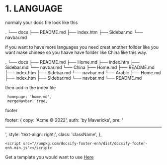 # 1. LANGUAGE
normaly your docs file look like this

.
└── docs
    ├── README.md
    ├── index.htm
    ├── Sidebar.md
    └── navbar.md

if you want to have more languages you need creat another follder like you want make chinese so you haave have follder like China like this way.

.
└── docs
    ├── README.md
    ├── Home.md
    ├── index.htm
    ├── Sidebar.md
    └── navbar.md
    └── China
     ├── Home.md
     ├── README.md
     ├── index.htm
     ├── Sidebar.md
     └── navbar.md
    └── Arabic
     ├── Home.md
     ├── index.htm
     ├── Sidebar.md
     └── navbar.md
└── README.md   

then add in the index file

     homepage: 'home.md',
     mergeNavbar: true,

footer

footer: {
      copy: '<span>Acme &copy; 2022</span>',
      auth: 'by Mavericks',
      pre: '<hr/>',
      style: 'text-align: right;',
      class: 'className',
    },
<!-- add to to the end -->
    <script src="//unpkg.com/docsify-footer-enh/dist/docsify-footer-enh.min.js"></script>
Get a template you would want to use [Here](http://bestjquery.com/tutorial/our-team/demo65/)

